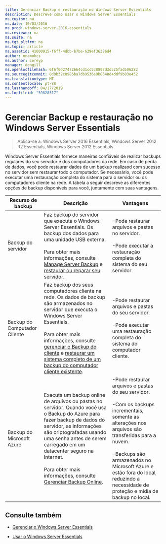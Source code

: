```yaml
---
title: Gerenciar Backup e restauração no Windows Server Essentials
description: Descreve como usar o Windows Server Essentials
ms.custom: na
ms.date: 10/03/2016
ms.prod: windows-server-2016-essentials
ms.reviewer: na
ms.suite: na
ms.tgt_pltfrm: na
ms.topic: article
ms.assetid: 41000915-f6ff-4dbb-b7be-629ef36386d4
author: nnamuhcs
ms.author: coreyp
manager: dongill
ms.openlocfilehash: 6f6f0d27472664cd1cc538897d3d525fad506282
ms.sourcegitcommit: 0d0b32c8986ba7db9536e0b8648d4ddf9b03e452
ms.translationtype: MT
ms.contentlocale: pt-BR
ms.lasthandoff: 04/17/2019
ms.locfileid: "59828517"
---
```

# <a name="manage-backup-and-restore-in-windows-server-essentials"></a>Gerenciar Backup e restauração no Windows Server Essentials

>Aplica-se a: Windows Server 2016 Essentials, Windows Server 2012 R2 Essentials, Windows Server 2012 Essentials
 
 Windows Server Essentials fornece maneiras confiáveis de realizar backups regulares do seu servidor e dos computadores da rede. Em caso de perda de dados, você pode restaurar dados de um backup realizaod com sucesso no servidor sem restaurar todo o computador. Se necessário, você pode executar uma restauração completa do sistema para o servidor ou os computadores cliente na rede. A tabela a seguir descreve as diferentes opções de backup disponíveis para você, juntamente com suas vantagens.  
  
|Recurso de backup|Descrição|Vantagens|  
|--------------------|-----------------|----------------|  
|Backup do servidor|Faz backup do servidor que executa o Windows Server Essentials. Os backup dos dados para uma unidade USB externa.<br /><br /> Para obter mais informações, consulte [Manage Server Backup](Manage-Server-Backup-in-Windows-Server-Essentials.md) e [restaurar ou reparar seu servidor](Restore-or-repair-your-server-running-Windows-Server-Essentials.md).|-Pode restaurar arquivos e pastas no servidor.<br /><br /> -Pode executar a restauração completa do sistema do seu servidor.|  
|Backup do Computador Cliente|Faz backup dos seus computadores cliente na rede. Os dados de backup são armazenados no servidor que executa o Windows Server Essentials.<br /><br /> Para obter mais informações, consulte [gerenciar o Backup do cliente](Manage-Client-Computer-Backup-in-Windows-Server-Essentials.md) e [restaurar um sistema completo de um backup do computador cliente existente](Restore-a-full-system-from-an-existing-client-computer-backup.md).|-Pode restaurar arquivos e pastas do seu servidor.<br /><br /> -Pode executar uma restauração completa do sistema do computador cliente.|  
| Backup do Microsoft Azure|Executa um backup online de arquivos ou pastas no servidor. Quando você usa o Backup do Azure para fazer backup de dados do servidor, as informações são criptografadas usando uma senha antes de serem carregado em um datacenter seguro na Internet.<br /><br /> Para obter mais informações, consulte [Gerenciar Backup Online](Manage-Online-Backup-in-Windows-Server-Essentials.md).|-Pode restaurar arquivos e pastas do seu servidor.<br /><br /> -Com os backups incrementais, somente as alterações nos arquivos são transferidas para a nuvem.<br /><br /> -Backups são armazenados no Microsoft Azure e estão fora do local, reduzindo a necessidade de proteção e mídia de backup no local.|  
  
## <a name="see-also"></a>Consulte também  
  
-   [Gerenciar o Windows Server Essentials](Manage-Windows-Server-Essentials.md)  
  
-   [Usar o Windows Server Essentials](../use/Use-Windows-Server-Essentials.md)
